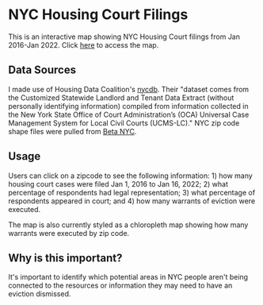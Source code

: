 # NYC Housing Court Filings

This is an interactive map showing NYC Housing Court filings from Jan 2016-Jan 2022. Click [here](https://wshenyc.github.io/fedex_day_2022/) to access the map.

## Data Sources

I made use of Housing Data Coalition's [nycdb](https://github.com/nycdb/nycdb/wiki/Dataset:-OCA-Housing-Court-Records). Their "dataset comes from the Customized Statewide Landlord and Tenant Data Extract (without personally identifying information) compiled from information collected in the New York State Office of Court Administration’s (OCA) Universal Case Management System for Local Civil Courts (UCMS-LC)." NYC zip code shape files were pulled from [Beta NYC](https://data.beta.nyc/dataset/nyc-zip-code-tabulation-areas/resource/6df127b1-6d04-4bb7-b983-07402a2c3f90).

## Usage

Users can click on a zipcode to see the following information: 1) how many housing court cases were filed Jan 1, 2016 to Jan 16, 2022; 2) what percentage of respondents had legal representation; 3) what percentage of respondents appeared in court; and 4) how many warrants of eviction were executed. 

The map is also currently styled as a chloropleth map showing how many warrants were executed by zip code.

## Why is this important?

It's important to identify which potential areas in NYC people aren't being connected to the resources or information they may need to have an eviction dismissed. 
